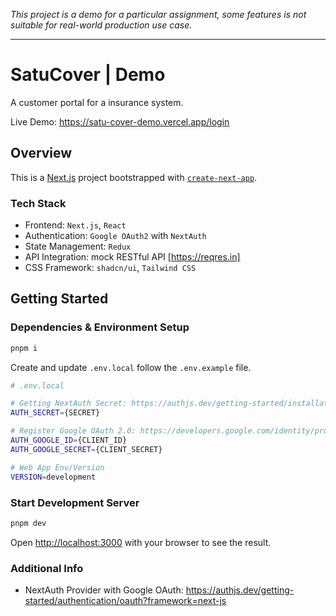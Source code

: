 _This project is a demo for a particular assignment, some features is not suitable for real-world production use case._

---

# SatuCover | Demo

A customer portal for a insurance system.

Live Demo: https://satu-cover-demo.vercel.app/login

## Overview

This is a [Next.js](https://nextjs.org) project bootstrapped with [`create-next-app`](https://nextjs.org/docs/app/api-reference/cli/create-next-app).

### Tech Stack

- Frontend: `Next.js`, `React`
- Authentication: `Google OAuth2` with `NextAuth`
- State Management: `Redux`
- API Integration: mock RESTful API [https://reqres.in]
- CSS Framework: `shadcn/ui`, `Tailwind CSS`

## Getting Started

### Dependencies & Environment Setup

```bash
pnpm i
```

Create and update `.env.local` follow the `.env.example` file.

```bash
# .env.local

# Getting NextAuth Secret: https://authjs.dev/getting-started/installation?framework=next-js#setup-environment
AUTH_SECRET={SECRET}

# Register Google OAuth 2.0: https://developers.google.com/identity/protocols/oauth2/
AUTH_GOOGLE_ID={CLIENT_ID}
AUTH_GOOGLE_SECRET={CLIENT_SECRET}

# Web App Env/Version
VERSION=development
```

### Start Development Server

```bash
pnpm dev
```

Open [http://localhost:3000](http://localhost:3000) with your browser to see the result.

### Additional Info

- NextAuth Provider with Google OAuth: https://authjs.dev/getting-started/authentication/oauth?framework=next-js
